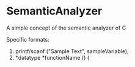 # SemanticAnalyzer
A simple concept of the semantic analyzer of C

Specific formats:
1. printf/scanf ("Sample Text", sampleVariable);
2. *datatype *functionName () {


